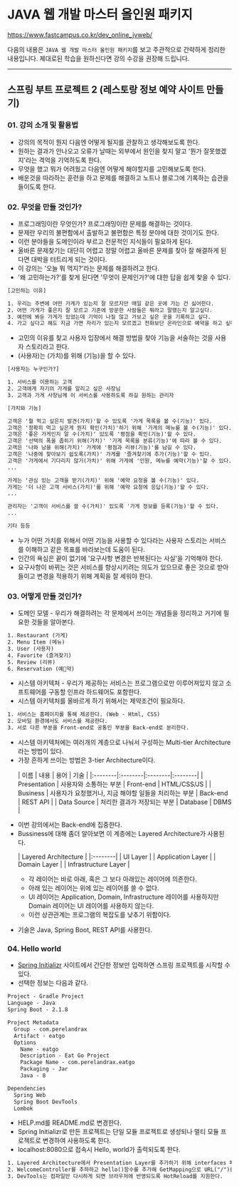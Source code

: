 # JAVA 웹 개발 마스터 올인원 패키지

https://www.fastcampus.co.kr/dev_online_jvweb/

다음의 내용은 `JAVA 웹 개발 마스터 올인원 패키지`를 보고 주관적으로 간략하게 정리한 내용입니다. 제대로된 학습을 원하신다면 강의 수강을 권장해 드립니다.

---

## 스프링 부트 프로젝트 2 (레스토랑 정보 예약 사이트 만들기)

### 01. 강의 소개 및 활용법

* 강의의 목적이 뭔지 다음엔 어떻게 될지를 관찰하고 생각해보도록 한다.
* 원하는 결과가 안나오고 오류가 날때는 외부에서 원인을 찾지 말고 '뭔가 잘못했겠지'라는 격억을 기억하도록 한다.
* 무엇을 했고 뭐가 어려웠고 다음엔 어떻게 해야할지를 고민해보도록 한다. 
* 배운것을 따라하는 훈련을 하고 문제를 해결하고 노트나 블로그에 기록하는 습관을 들이도록 한다.

### 02. 무엇을 만들 것인가?

* 프로그래밍이란 무엇인가? 프로그래밍이란 문제를 해결하는 것이다.
* 문제란 우리의 불편함에서 출발하고 불편함은 특정 분야에 대한 것이기도 한다.
* 이런 분야들을 도메인이라 부르고 전문적인 지식들이 필요하게 된다.
* 올바른 문제찾기는 대단히 어렵고 정말 어렵고 올바른 문제를 찾아 잘 해결하게 된다면 대박을 터트리게 되는 것이다.
* 이 강의는 '오늘 뭐 먹지?'라는 문제를 해결하려고 한다.
* '왜 고민하는가?'를 찾게 된다면 '무엇이 문제인가?'에 대한 답을 쉽게 찾을 수 있다.

```txt
[고민하는 이유]

1. 우리는 주변에 어떤 가게가 있는지 잘 모르지만 매일 같은 곳에 가는 건 싫어한다.
2. 어떤 가게가 좋은지 잘 모르고 기존에 방문한 사람들은 뭐라고 말했는지 알고싶다.
3. 예전에 봐둔 가게가 있었는데 기억이 나질 않고 가보고 싶은 곳을 기록하고 싶다.
4. 가고 싶다고 해도 지금 가면 자리가 있는지 모르겠고 전화보단 온라인으로 예약을 하고 싶다.
```

* 고민의 이유를 찾고 사용자 입장에서 해결 방법을 찾아 기능을 서술하는 것을 사용자 스토리라고 한다.
* (사용자)는 (가치)를 위해 (기능)을 할 수 있다.

```txt
[사용자는 누구인가?]

1. 서비스를 이용하는 고객
2. 고객에게 자기의 가게를 알리고 싶은 사장님
3. 고객과 가게 사장님께 이 서비스를 사용하도록 하길 원하는 관리자

[가치와 기능]

고객은 '뭘 먹고 싶은지 발견(가치)'할 수 있도록 '가게 목록을 볼 수(기능)' 있다.
고객은 '정확히 먹고 싶은게 뭔지 확인(가치)'하기 위해 '가게의 메뉴를 볼 수(기능)' 있다.
고객은 '좋은 가게인지 알 수(가치)' 있도록 '평점을 확인(기능)'할 수 있다.
고객은 '선택의 폭을 좁히기 위해(가치)' '가게 목록을 분류(기능)'에 따라 볼 수 있다.
고객은 '나와 남을 위해(가치)' 가게에 '평점과 리뷰(기능)'를 남길 수 있다.
고객은 '나중에 찾아보기 쉽도록(가치)' 가게를 '즐겨찾기에 추가(기능)'할 수 있다.
고객은 '가게에서 기다리지 않기(가치)' 위해 가게에 '인원, 메뉴를 예약(기능)'할 수 있다.
...

가게는 '관심 있는 고객을 받기(가치)' 위해 '예약 요청을 볼 수(기능)' 있다.
가게는 '더 나은 고객 서비스(가치)'를 위해 '예약 요청에 응답(기능)'할 수 있다.
...

관리자는 '고객이 서비스를 쓸 수(가치)' 있도록 '가게 정보를 등록(기능)'할 수 있다.
...

기타 등등
```

* 누가 어떤 가치를 위해서 어떤 기능을 사용할 수 있다라는 사용자 스토리는 서비스를 이해하고 같은 목표를 바라보는데 도움이 된다.
* 인간의 욕심은 끝이 없기에 '요구사항 변경은 반복된다는 사실'을 기억해야 한다.
* 요구사항이 바뀌는 것은 서비스를 향상시키려는 의도가 있으므로 좋은 것으로 받아들이고 변경을 적용하기 위해 계획을 잘 세워야 한다.

### 03. 어떻게 만들 것인가?

* 도메인 모델 - 우리가 해결하려는 각 문제에서 쓰이는 개념들을 정리하고 거기에 필요한 것들을 알아본다.

```txt
1. Restaurant (가게)
2. Menu Item (메뉴)
3. User (사용자)
4. Favorite (즐겨찾기)
5. Review (리뷰)
6. Reservation (예약)
```

* 시스템 아키텍처 - 우리가 제공하는 서비스는 프로그램으로만 이루어져있지 않고 소프트웨어를 구동할 인프라 하드웨어도 포함한다.
* 시스템 아키텍처를 올바르게 하기 위해서는 제약조건이 필요하다.

```txt
1. 서비스는 홈페이지를 통해 제공한다. (Web - Html, CSS)
2. 모바일 환경에서도 서비스를 제공한다.
3. 서로 다른 부분을 Front-end로 공통인 부분을 Back-end로 분리한다.
```

* 시스템 아키텍처에는 여러개의 계층으로 나눠서 구성하는 Multi-tier Architecture라는 방법이 있다.
* 가장 흔하게 쓰이는 방법은 3-tier Architecture이다. <p>
  | 이름 | 내용 | 용어 | 기술 | 
  |:--------|:--------|:--------|:--------|
  | Presentation | 사용자와 소통하는 부분 | Front-end | HTML/CSS/JS |
  | Business | 사용자가 요청했거나, 지금 해야할 일들을 처리하는 부분 | Back-end | REST API |
  | Data Source | 처리한 결과가 저장되는 부분 | Database | DBMS |
* 이번 강의에서는 Back-end에 집중한다.
* Bussiness에 대해 좀더 알아보면 이 계층에는 Layered Architecture가 사용된다. <p>
  | Layered Architecture |
  |:--------|
  | UI Layer |
  | Application Layer |
  | Domain Layer |
  | Infrastructure Layer |
  * 각 레이어는 바로 아래, 혹은 그 보다 아래있는 레이어에 의존한다.
  * 아래 있는 레이어는 위에 있는 레이어를 쓸 수 없다.
  * UI 레이어는 Application, Domain, Infrastructure 레이어를 사용하지만 Domain 레이어는 UI 레이어를 사용하지 않는다.
  * 이런 상관관계는 프로그램의 복잡도를 낮추기 위함이다. <p>
* 기술은 Java, Spring Boot, REST API를 사용한다.

### 04. Hello world

* [Spring Initializr](https://start.spring.io/) 사이트에서 간단한 정보만 입력하면 스프링 프로젝트를 시작할 수 있다.
* 선택한 정보는 다음과 같다.

```txt
Project - Gradle Project
Language - Java
Spring Boot - 2.1.8

Project Metadata
  Group - com.perelandrax
  Artifact - eatgo
  Options
    Name - eatgo
    Description - Eat Go Project
    Package Name - com.perelandrax.eatgo
    Packaging - Jar
    Java - 8

Dependencies 
  Spring Web
  Spring Boot DevTools
  Lombok    
```

* HELP.md를 README.md로 변경한다.
* Spring Initializr로 만든 프로젝트는 단일 모듈 프로젝트로 생성되나 멀티 모듈 프로젝트로 변경하여 사용하도록 한다.
* localhost:8080으로 접속시 Hello, world가 출력되도록 한다.

```txt
1. Layered Architecture에서 Presentation Layer를 추가하기 위해 interfaces 패키지를 추가한다.
2. WelcomeController를 추하하고 hello()함수를 추가해 GetMapping으로 URL("/")를 연결한다.
3. DevTools는 컴파일만 다시하게 되면 브라우저에 반영되도록 HotReload를 지원한다.
```